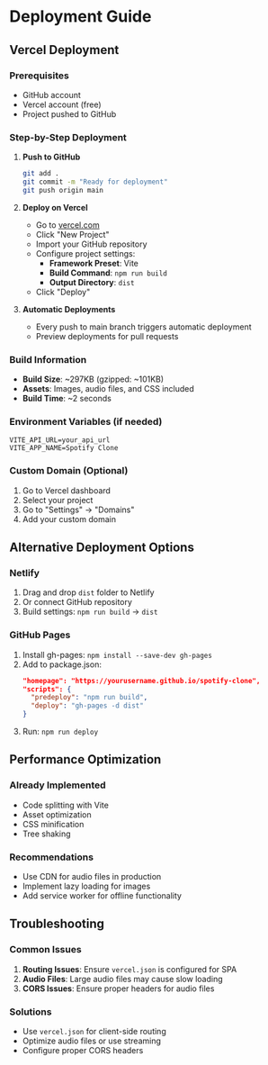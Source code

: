 # Deployment Guide

## Vercel Deployment

### Prerequisites
- GitHub account
- Vercel account (free)
- Project pushed to GitHub

### Step-by-Step Deployment

1. **Push to GitHub**
   ```bash
   git add .
   git commit -m "Ready for deployment"
   git push origin main
   ```

2. **Deploy on Vercel**
   - Go to [vercel.com](https://vercel.com)
   - Click "New Project"
   - Import your GitHub repository
   - Configure project settings:
     - **Framework Preset**: Vite
     - **Build Command**: `npm run build`
     - **Output Directory**: `dist`
   - Click "Deploy"

3. **Automatic Deployments**
   - Every push to main branch triggers automatic deployment
   - Preview deployments for pull requests

### Build Information
- **Build Size**: ~297KB (gzipped: ~101KB)
- **Assets**: Images, audio files, and CSS included
- **Build Time**: ~2 seconds

### Environment Variables (if needed)
```
VITE_API_URL=your_api_url
VITE_APP_NAME=Spotify Clone
```

### Custom Domain (Optional)
1. Go to Vercel dashboard
2. Select your project
3. Go to "Settings" → "Domains"
4. Add your custom domain

## Alternative Deployment Options

### Netlify
1. Drag and drop `dist` folder to Netlify
2. Or connect GitHub repository
3. Build settings: `npm run build` → `dist`

### GitHub Pages
1. Install gh-pages: `npm install --save-dev gh-pages`
2. Add to package.json:
   ```json
   "homepage": "https://yourusername.github.io/spotify-clone",
   "scripts": {
     "predeploy": "npm run build",
     "deploy": "gh-pages -d dist"
   }
   ```
3. Run: `npm run deploy`

## Performance Optimization

### Already Implemented
- Code splitting with Vite
- Asset optimization
- CSS minification
- Tree shaking

### Recommendations
- Use CDN for audio files in production
- Implement lazy loading for images
- Add service worker for offline functionality

## Troubleshooting

### Common Issues
1. **Routing Issues**: Ensure `vercel.json` is configured for SPA
2. **Audio Files**: Large audio files may cause slow loading
3. **CORS Issues**: Ensure proper headers for audio files

### Solutions
- Use `vercel.json` for client-side routing
- Optimize audio files or use streaming
- Configure proper CORS headers